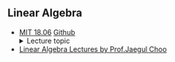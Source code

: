 ## Linear Algebra

- [MIT 18.06](http://web.mit.edu/18.06/www/)
[Github](https://github.com/mitmath/1806)
    <details>
    <summary>Lecture topic</summary>
        #1: The Geometry of Linear Equations  
        #2: Elimination with Matrices  
        #3: Multiplication and Inverse Matrices  
        #4: Factorization into A=LU  
        #5: Transposes, Permutations, Spaces R^n  
        #6: Column Space and Nullspace  
        #7: Solving Ax=0: Pivot Variables, Special Solutions  
        #8: Solving Ax=b: Row Reduced From R  
        #9: Independence, Basis, and Dimension  
        #10: The Four Fundamental Subspaces  
        #11: Matrix Spaces; Rank 1; Small World Graphs
        #12: Graphs, Networks, Incidence Matrices
        #13: Quiz 1 Review
        #14: Orthogonal Vectors and Subspaces
        #15: Projections onto Subspaces
        #16: Projection Matrices and Least Squares
        #17: Orthogonal Matrices and Gram-Schmidt
        #18: Properties of Determinants
        #19: Determinant Formulas and Cofactors
        #20: Cramer's Rule, Inverse Matrix, and Volume
        #21: Eigenvalues and Eigenvectors
        #22: Diagonalization and Powers of A
        #23: Differential Equations and exp(At)
        #24: Markov Matrices; Fourier Series
        #24b: Quiz 2 Review
        #25: Symmetric Matrices and Positive Definiteness
        #26: Complex Matrices; Fast Fourier Transform
        #27: Positive Definite Matrices and Minima
        #28: Similar Matrices and Jordan Form
        #29: Singular Value Decomposition
        #30: Linear Transformations and Their matrices
        #31: Change of Basis; Image Compression
        #32: Quiz 3 Review
        #33: Left and Right Inverses; Pseudoinverse
        #34: Final Course Review
    </details>
- [Linear Algebra Lectures by Prof.Jaegul Choo](https://www.youtube.com/playlist?list=PLep-kTP3NkcOBWLIfjMYymsdagnGi3XS6)